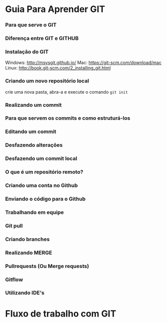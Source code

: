 # Guia Para Aprender GIT

### Para que serve o GIT

### Diferença entre GIT e GITHUB

### Instalação do GIT

Windows: http://msysgit.github.io/
Mac: https://git-scm.com/download/mac
Linux: http://book.git-scm.com/2_installing_git.html

### Criando um novo repositório local

crie uma nova pasta, abra-a e execute o comando
```git init```


### Realizando um commit

### Para que servem os commits e como estruturá-los

### Editando um commit

### Desfazendo alterações

### Desfazendo um commit local

### O que é um repositório remoto?

### Criando uma conta no Github

### Enviando o código para o Github

### Trabalhando em equipe

### Git pull

### Criando branches

### Realizando MERGE

### Pullrequests (Ou Merge requests)

### Gitflow

### Utilizando IDE's


# Fluxo de trabalho com GIT




